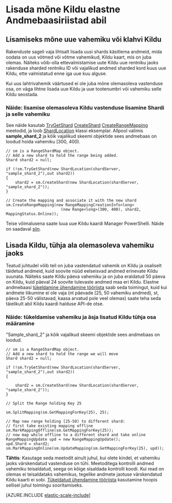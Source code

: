 <properties 
    pageTitle="Lisada mõne Kildu elastne Andmebaasiriistad abil | Microsoft Azure'i" 
    description="Kuidas elastne skaala API abil saate lisada uue shards on Kildu määrata." 
    services="sql-database" 
    documentationCenter="" 
    manager="jhubbard" 
    authors="ddove" 
    editor=""/>

<tags 
    ms.service="sql-database" 
    ms.workload="sql-database" 
    ms.tgt_pltfrm="na" 
    ms.devlang="na" 
    ms.topic="article" 
    ms.date="05/27/2016" 
    ms.author="ddove"/>

# <a name="adding-a-shard-using-elastic-database-tools"></a>Lisada mõne Kildu elastne Andmebaasiriistad abil

## <a name="to-add-a-shard-for-a-new-range-or-key"></a>Lisamiseks mõne uue vahemiku või klahvi Kildu  

Rakenduste sageli vaja lihtsalt lisada uusi shards käsitlema andmeid, mida oodata on uus võtmed või võtme vahemikud, Kildu kaart, mis on juba olemas. Näiteks võib-olla ettevalmistamise uute Kildu uue rentniku jaoks rakenduse sharded rentniku ID või vajalikud andmed sharded kord kuus uue Kildu, ette valmistatud enne iga uue kuu alguse. 

Kui uus lahtrivahemik väärtused ei ole juba mõne olemasoleva vastenduse osa, on väga lihtne lisada uue Kildu ja uue tootenumbri või vahemiku selle Kildu seostada. 

### <a name="example--adding-a-shard-and-its-range-to-an-existing-shard-map"></a>Näide: lisamise olemasoleva Kildu vastenduse lisamine Shardi ja selle vahemiku
See näide kasutab [TryGetShard](https://msdn.microsoft.com/library/azure/dn823929.aspx) [CreateShard](https://msdn.microsoft.com/library/azure/microsoft.azure.sqldatabase.elasticscale.shardmanagement.shardmap.createshard.aspx) [CreateRangeMapping](https://msdn.microsoft.com/library/azure/dn807221.aspx#M:Microsoft.Azure.SqlDatabase.ElasticScale.ShardManagement.RangeShardMap`1.CreateRangeMapping(Microsoft.Azure.SqlDatabase.ElasticScale.ShardManagement.RangeMappingCreationInfo{`0})) meetodid, ja loob [ShardLocation](https://msdn.microsoft.com/library/azure/microsoft.azure.sqldatabase.elasticscale.shardmanagement.shardlocation.shardlocation.aspx#M:Microsoft.Azure.SqlDatabase.ElasticScale.ShardManagement.ShardLocation.) klassi eksemplar. Allpool valimis **sample_shard_2** ja kõik vajalikud skeemi objektide sees andmebaas on loodud hoida vahemiku [300, 400).  

    // sm is a RangeShardMap object.
    // Add a new shard to hold the range being added. 
    Shard shard2 = null; 

    if (!sm.TryGetShard(new ShardLocation(shardServer, "sample_shard_2"),out shard2)) 
    { 
        shard2 = sm.CreateShard(new ShardLocation(shardServer, "sample_shard_2"));  
    } 

    // Create the mapping and associate it with the new shard 
    sm.CreateRangeMapping(new RangeMappingCreationInfo<long> 
                            (new Range<long>(300, 400), shard2, MappingStatus.Online)); 


Teise võimalusena saate luua uue Kildu kaardi Manager PowerShelli. Näide on saadaval [siin](https://gallery.technet.microsoft.com/scriptcenter/Azure-SQL-DB-Elastic-731883db).
## <a name="to-add-a-shard-for-an-empty-part-of-an-existing-range"></a>Lisada Kildu, tühja ala olemasoleva vahemiku jaoks  

Teatud juhtudel võib teil on juba vastendatud vahemik on Kildu ja osaliselt täidetud andmeid, kuid soovite nüüd eelseisvad andmed erinevate Kildu suunata. Näiteks saate Kildu päeva vahemiku ja on juba eraldatud 50 päeva on Kildu, kuid päeval 24 soovite tulevaste andmed maa eri Kildu. Elastne andmebaasi [tükeldamine ühendamine tööriista](sql-database-elastic-scale-overview-split-and-merge.md) saab seda toimingut, kuid kui andmete liikumine ei ole vaja (nt päevade [25, 50 vahemiku andmed), st, päeva 25-50 välistavad, kaasa arvatud pole veel olemas) saate teha seda täielikult abil Kildu kaardi halduse API-de otse.

### <a name="example-splitting-a-range-and-assigning-the-empty-portion-to-a-newly-added-shard"></a>Näide: tükeldamise vahemiku ja äsja lisatud Kildu tühja osa määramine

"Sample_shard_2" ja kõik vajalikud skeemi objektide sees andmebaas on loodud.  

 
    // sm is a RangeShardMap object.
    // Add a new shard to hold the range we will move 
    Shard shard2 = null; 

    if (!sm.TryGetShard(new ShardLocation(shardServer, "sample_shard_2"),out shard2)) 
    { 
    
        shard2 = sm.CreateShard(new ShardLocation(shardServer, "sample_shard_2"));  
    } 

    // Split the Range holding Key 25 

    sm.SplitMapping(sm.GetMappingForKey(25), 25); 

    // Map new range holding [25-50) to different shard: 
    // first take existing mapping offline 
    sm.MarkMappingOffline(sm.GetMappingForKey(25)); 
    // now map while offline to a different shard and take online 
    RangeMappingUpdate upd = new RangeMappingUpdate(); 
    upd.Shard = shard2; 
    sm.MarkMappingOnline(sm.UpdateMapping(sm.GetMappingForKey(25), upd)); 

**Tähtis**: Kasutage seda meetodit ainult juhul, kui olete kindel, et vahemiku jaoks värskendatud vastenduse on tühi.  Meetoditega kontrolli andmed vahemiku teisaldatud, seega on kõige sisaldada kontrolli koodi.  Kui read on olemas ei teisaldataks vahemikus, tegelike andmete jaotuse värskendatud Kildu kaarti ei sobi. [Tükeldatud ühendamine tööriista](sql-database-elastic-scale-overview-split-and-merge.md) kasutamine hoopis sellisel juhul toimingu sooritamiseks.  


[AZURE.INCLUDE [elastic-scale-include](../../includes/elastic-scale-include.md)]
 
